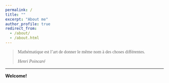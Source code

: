 ```yaml
---
permalink: /
title: ""
excerpt: "About me"
author_profile: true
redirect_from: 
  - /about/
  - /about.html
---
```

 > <span style="font-family:cursive; font-style: normal;  font-size: 14">Mathématique est l’art de donner le même nom à des choses différentes. </span>
 >
 > <span style="font-family:cursive; font-size: 14"> <cite> Henri Poincaré </cite> </span> 


<!--## Facts

 Tech products lover. 

Certified Apple Teacher (in iPad, Mac, and Swift programming).

<img src="{{site.url}}/images/AppleTeacher_black.png" width="120px" /><img src="{{site.url}}/images/AppleTeacherSwiftPlaygrounds_black.png" width="120px" />

Expert in kindergarten level mathematics. 

~~Noob~~ DotA2 player.   

Co-founder of SMU SoE PhD [board game club](https://lqyjasonlee.github.io/boardgame/).  
(email [me](mailto:qyli.2019@phdecons.smu.edu.sg) if you want to join us)  -->

<!-- Social Vegan, I avoid meet. -->

---

**Welcome!**

